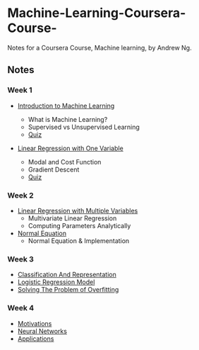 # Machine-Learning-Coursera-Course-
Notes for a Coursera Course, Machine learning, by Andrew Ng.


## Notes

### Week 1
 - [Introduction to Machine Learning](./Week1/IntroToML.md)
   - What is Machine Learning?
   - Supervised vs Unsupervised Learning
   - [Quiz](./Week1/IntroToML_quiz.md)

 - [Linear Regression with One Variable](./Week1/LinearRegressionWithOneVariable.md)
   - Modal and Cost Function
   - Gradient Descent
   - [Quiz](./Week1/LinearRegressionWithOneVariable_quiz.md)

### Week 2
 - [Linear Regression with Multiple Variables](./Week2/LinearRegressionWithMultipleVariables.md)
   - Multivariate Linear Regression
   - Computing Parameters Analytically
 - [Normal Equation](./Week2/NormalEquation.md)
   - Normal Equation & Implementation

### Week 3
 - [Classification And Representation](./Week3/ClassificationAndRepresentation.md)
 - [Logistic Regression Model](./Week3/LogisticRegressionModel.md)
 - [Solving The Problem of Overfitting](./Week3/SolvingTheProblemOfOverfitting.md)

### Week 4
 - [Motivations](./Week4/Motivations.md)
 - [Neural Networks](./Week4/NeuralNetworks.md)
 - [Applications](./Week4/Applications.md)


